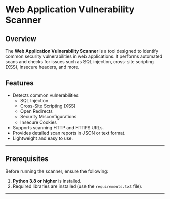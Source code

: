 # Web Application Vulnerability Scanner

## Overview

The **Web Application Vulnerability Scanner** is a tool designed to identify common security vulnerabilities in web applications. It performs automated scans and checks for issues such as SQL injection, cross-site scripting (XSS), insecure headers, and more.

## Features

- Detects common vulnerabilities:
  - SQL Injection
  - Cross-Site Scripting (XSS)
  - Open Redirects
  - Security Misconfigurations
  - Insecure Cookies
- Supports scanning HTTP and HTTPS URLs.
- Provides detailed scan reports in JSON or text format.
- Lightweight and easy to use.

---

## Prerequisites

Before running the scanner, ensure the following:

1. **Python 3.8 or higher** is installed.
2. Required libraries are installed (use the `requirements.txt` file).

---


